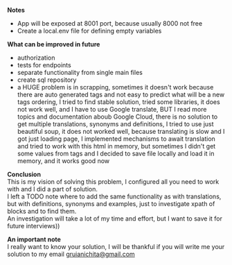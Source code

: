 **Notes**
* App will be exposed at 8001 port, because usually 8000 not free
* Create a local.env file for defining empty variables


**What can be improved in future**
* authorization
* tests for endpoints 
* separate functionality from single main files
* create sql repository
* a HUGE problem is in scrapping, sometimes it doesn't work because there are auto generated tags and not easy to predict what will be a new tags ordering, I tried to find stable solution, tried some libraries, it does not work well, and I have to use Google translate, BUT I read more topics and documentation aboub Google Cloud, there is no solution to get multiple translations, synonyms and definitions, I tried to use just beautiful soup, it does not worked well, because translating is slow and I got just loading page, I implemented mechanisms to await translation and tried to work with this html in memory, but sometimes I didn't get some values from tags and I decided to save file locally and load it in memory, and it works good now

**Conclusion** <br>
This is my vision of solving this problem, I configured all you need to work with and I did a part of solution. <br>I left a TODO note where to add the same functionality as with translations, but with definitions, synonyms and examples, just to investigate xpath of blocks and to find them. <br>An investigation will take a lot of my time and effort, but I want to save it for future interviews))

**An important note** <br>
I really want to know your solution, 
I will be thankful if you will write me your solution to my email gruianichita@gmail.com